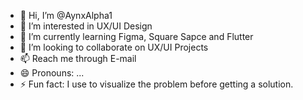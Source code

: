 - 👋 Hi, I’m @AynxAlpha1
- 👀 I’m interested in UX/UI Design 
- 🌱 I’m currently learning Figma, Square Sapce and Flutter
- 💞️ I’m looking to collaborate on UX/UI Projects
- 📫 Reach me through E-mail
- 😄 Pronouns: ...
- ⚡ Fun fact: I use to visualize the problem before getting a solution.

<!---
AynxAlpha1/AynxAlpha1 is a ✨ special ✨ repository because its `README.md` (this file) appears on your GitHub profile.
You can click the Preview link to take a look at your changes.
--->
